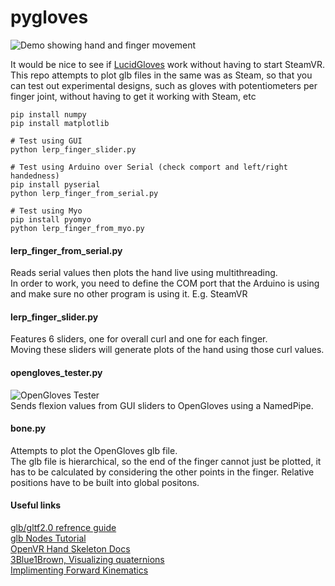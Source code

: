 # pygloves  
![Demo showing hand and finger movement](https://media2.giphy.com/media/4P8L3HQAg5qEDBmffP/giphy.gif?cid=790b7611cd5a3029ab0414bbdc674fb1a19867a290c3426a&rid=giphy.gif&ct=g)

It would be nice to see if [LucidGloves](https://github.com/LucidVR/lucidgloves) work without having to start SteamVR.
This repo attempts to plot glb files in the same was as Steam, so that you can test out experimental designs, such as gloves with potentiometers per finger joint, without having to get it working with Steam, etc    

```
pip install numpy
pip install matplotlib

# Test using GUI
python lerp_finger_slider.py

# Test using Arduino over Serial (check comport and left/right handedness)
pip install pyserial
python lerp_finger_from_serial.py

# Test using Myo
pip install pyomyo
python lerp_finger_from_myo.py
```

#### lerp_finger_from_serial.py  
Reads serial values then plots the hand live using multithreading.  
In order to work, you need to define the COM port that the Arduino is using and make sure no other program is using it. E.g. SteamVR    

#### lerp_finger_slider.py  
Features 6 sliders, one for overall curl and one for each finger.   
Moving these sliders will generate plots of the hand using those curl values.  
  
#### opengloves_tester.py
![OpenGloves Tester](https://media3.giphy.com/media/XJ91vwQnm96PeSRl9V/giphy.gif)  
Sends flexion values from GUI sliders to OpenGloves using a NamedPipe.  
  
#### bone.py  
Attempts to plot the OpenGloves glb file.   
The glb file is hierarchical, so the end of the finger cannot just be plotted, it has to be calculated by considering the other points in the finger. Relative positions have to be built into global positons.

#### Useful links  
[glb/gltf2.0 refrence guide](https://www.khronos.org/files/gltf20-reference-guide.pdf)  
[glb Nodes Tutorial](https://github.com/KhronosGroup/glTF-Tutorials/blob/master/gltfTutorial/gltfTutorial_004_ScenesNodes.md)    
[OpenVR Hand Skeleton Docs](https://github.com/ValveSoftware/openvr/wiki/Hand-Skeleton)  
[3Blue1Brown, Visualizing quaternions](https://www.youtube.com/watch?v=d4EgbgTm0Bg)  
[Implimenting Forward Kinematics](https://www.alanzucconi.com/2017/04/06/implementing-forward-kinematics/)  
